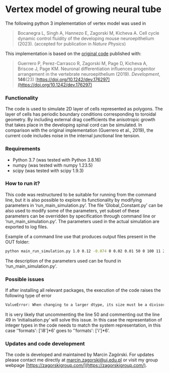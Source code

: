 # Vertex model of growing neural tube

The following python 3 implementation of vertex model was used in 

> Bocanegra L, Singh A, Hannezo E, Zagorski M, Kicheva A. Cell cycle dynamic control fluidity of the developing mouse neuroepithelium (2023). (accepted for publication in *Nature Physics*)

This implementation is based on the [original code](https://bitbucket.org/Pigueco/vertex_model_python_2.7/src/master/) published with:

> Guerrero P, Perez-Carrasco R, Zagorski M, Page D, Kicheva A, Briscoe J, Page KM. Neuronal differentiation influences progenitor arrangement in the vertebrate neuroepithelium (2019). *Development*, **146**(23) [https://doi.org/10.1242/dev.176297](https://doi.org/10.1242/dev.176297)


### Functionality

The code is used to simulate 2D layer of cells represented as polygons. The layer of cells has periodic boundary conditions corresponding to toroidal geometry. By including external drag coefficients the anisotropic growth that takes place in the developing spinal cord can be simulated. In comparison with the original implementation (Guerrero et al., 2019), the current code includes noise in the internal junctional line tension. 


### Requirements

* Python 3.7 (was tested with Python 3.8.16)
* numpy (was tested with numpy 1.23.5)
* scipy (was tested with scipy 1.9.3)


### How to run it?

This code was restructured to be suitable for running from the command line, but it is also possible to explore its functionality by modifying parameters in ‘run_main_simulation.py’. The file ‘Global_Constant.py’ can be also used to modify some of the parameters, yet subset of these parameters can be overridden by specification through command line or ‘run_main_simulation.py’. The parameters used in the actual simulation are exported to log files.

Example of a command line use that produces output files present in the OUT folder:

```bash
python main_run_simulation.py 1.0 0.12 -0.074 0 0.02 0.01 50 0 100 11 21 10 0.1282 0.02 0.45 12345 ./OUT
```

The description of the parameters used can be found in ‘run_main_simulation.py’.

### Possible issues

If after installing all relevant packages, the execution of the code raises the following type of error

```cmd
ValueError: When changing to a larger dtype, its size must be a divisor of the total size in bytes of the last axis of the array.
```

It is very likely that uncommenting the line 50 and commenting out the line 49 in ‘initialisation.py’ will solve this issue. In this case the representation of integer types in the code needs to match the system representation, in this case ‘'formats': ['i8']*6’ goes to ‘'formats': ['i']*6’.

### Updates and code development

The code is developed and maintained by Marcin Zagórski. For updates please contact me directly at marcin.zagorski@uj.edu.pl or visit my group webpage [https://zagorskigroup.com/](https://zagorskigroup.com/).
